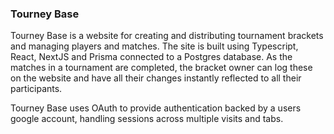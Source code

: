 ### Tourney Base

Tourney Base is a website for creating and distributing tournament brackets and managing players and matches.
The site is built using Typescript, React, NextJS and Prisma connected to a Postgres database.
As the matches in a tournament are completed, the bracket owner can log these on the website and have all their changes instantly reflected to all their participants.

Tourney Base uses OAuth to provide authentication backed by a users google account, handling sessions across multiple visits and tabs.